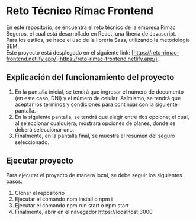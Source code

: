 # Reto Técnico Rímac Frontend

En este repositorio, se encuentra el reto técnico de la empresa Rímac Seguros, el cual está desarrollado en React, una libería de Javascript.\
Para los estilos, se hace el uso de la librería Sass, utilizando la metodología BEM.\
Este proyecto está desplegado en el siguiente link: [https://reto-rimac-frontend.netlify.app/](https://reto-rimac-frontend.netlify.app/).

## Explicación del funcionamiento del proyecto

1. En la pantalla inicial, se tendrá que ingresar el número de documento (en este caso, DNI) y el número de celular. Asímismo, se tendrá que aceptar los terminos y condiciones para continuar con la siguiente pantalla.
2. En la siguiente pantalla, se tendrá que elegir entre dos opcione; el cual, al seleccionar cualquiera, mostrará opciones de planes, donde se deberá seleccionar uno.
3. Finalmente, en la pantalla final, se muestra el resumen del seguro seleccionado.


## Ejecutar proyecto

Para ejecutar el proyecto de manera local, se debe seguir los siguientes pasos:

1. Clonar el repositorio
2. Ejecutar el comando npm install o npm i
3. Ejecutar el comando npm run start o npm start
4. Finalmente, abrir en el navegador https://localhost:3000

